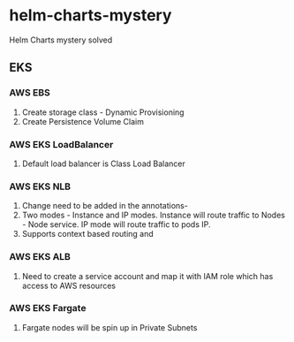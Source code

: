 # helm-charts-mystery
Helm Charts mystery solved

## EKS
### AWS EBS
1. Create storage class - Dynamic Provisioning
2. Create Persistence Volume Claim

### AWS EKS LoadBalancer
1. Default load balancer is Class Load Balancer

### AWS EKS NLB
1. Change need to be added in the annotations-
2. Two modes - Instance and IP modes. Instance will route traffic to Nodes - Node service. IP mode will route traffic to pods IP.
3. Supports context based routing and

### AWS EKS ALB 
1. Need to create a service account and map it with IAM role which has access to AWS resources

### AWS EKS Fargate
1. Fargate nodes will be spin up in Private Subnets
